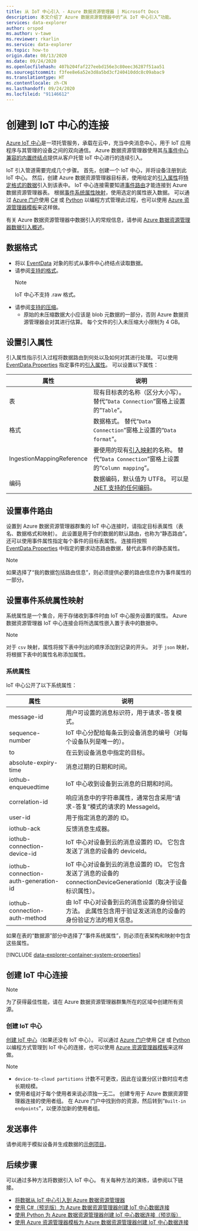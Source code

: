 ```yaml
---
title: 从 IoT 中心引入 - Azure 数据资源管理器 | Microsoft Docs
description: 本文介绍了 Azure 数据资源管理器中的“从 IoT 中心引入”功能。
services: data-explorer
author: orspod
ms.author: v-tawe
ms.reviewer: rkarlin
ms.service: data-explorer
ms.topic: how-to
origin.date: 08/13/2020
ms.date: 09/24/2020
ms.openlocfilehash: 407b204faf227eebd156e3c80eec36287f51aa51
ms.sourcegitcommit: f3fee8e6a52e3d8a5bd3cf240410ddc8c09abac9
ms.translationtype: HT
ms.contentlocale: zh-CN
ms.lasthandoff: 09/24/2020
ms.locfileid: "91146612"
---
```

# <a name="create-a-connection-to-iot-hub"></a>创建到 IoT 中心的连接

[Azure IoT 中心](https://docs.azure.cn/iot-hub/about-iot-hub)是一项托管服务，承载在云中，充当中央消息中心，用于 IoT 应用程序与其管理的设备之间的双向通信。 Azure 数据资源管理器使用其[与事件中心兼容的内置终结点](https://docs.azure.cn/iot-hub/iot-hub-devguide-messages-d2c#routing-endpoints)提供从客户托管 IoT 中心进行的连续引入。

IoT 引入管道需要完成几个步骤。 首先，创建一个 IoT 中心，并将设备注册到此 IoT 中心。 然后，创建 Azure 数据资源管理器目标表，使用给定的[引入属性](#set-ingestion-properties)将[特定格式的数据](#data-format)引入到该表中。 IoT 中心连接需要知道[事件路由](#set-events-routing)才能连接到 Azure 数据资源管理器表。 根据[事件系统属性映射](#set-event-system-properties-mapping)，使用选定的属性嵌入数据。 可以通过 [Azure 门户](ingest-data-iot-hub.md)使用 [C#](data-connection-iot-hub-csharp.md) 或 [Python](data-connection-iot-hub-python.md) 以编程方式管理此过程，也可以使用 [Azure 资源管理器模板](data-connection-iot-hub-resource-manager.md)来这样做。

有关 Azure 数据资源管理器中数据引入的常规信息，请参阅 [Azure 数据资源管理器数据引入概述](ingest-data-overview.md)。

## <a name="data-format"></a>数据格式

* 将以 [EventData](https://docs.azure.cn/dotnet/api/microsoft.servicebus.messaging.eventdata?view=azure-dotnet) 对象的形式从事件中心终结点读取数据。
* 请参阅[支持的格式](ingestion-supported-formats.md)。
    > [!NOTE]
    > IoT 中心不支持 .raw 格式。
* 请参阅[支持的压缩](ingestion-supported-formats.md#supported-data-compression-formats)。
  * 原始的未压缩数据大小应该是 blob 元数据的一部分，否则 Azure 数据资源管理器会对其进行估算。 每个文件的引入未压缩大小限制为 4 GB。

## <a name="set-ingestion-properties"></a>设置引入属性

引入属性指示引入过程将数据路由到何处以及如何对其进行处理。 可以使用 [EventData.Properties](https://docs.microsoft.com/dotnet/api/microsoft.servicebus.messaging.eventdata.properties?view=azure-dotnet#Microsoft_ServiceBus_Messaging_EventData_Properties) 指定事件的[引入属性](ingestion-properties.md)。 可以设置以下属性：

|属性 |说明|
|---|---|
| 表 | 现有目标表的名称（区分大小写）。 替代“`Data Connection`”窗格上设置的“`Table`”。 |
| 格式 | 数据格式。 替代“`Data Connection`”窗格上设置的“`Data format`”。 |
| IngestionMappingReference | 要使用的现有[引入映射](kusto/management/create-ingestion-mapping-command.md)的名称。 替代“`Data Connection`”窗格上设置的“`Column mapping`”。|
| 编码 |  数据编码，默认值为 UTF8。 可以是 [.NET 支持的任何编码](https://docs.microsoft.com/dotnet/api/system.text.encoding?view=netframework-4.8#remarks)。 |

## <a name="set-events-routing"></a>设置事件路由

设置到 Azure 数据资源管理器群集的 IoT 中心连接时，请指定目标表属性（表名、数据格式和映射）。 此设置是用于你的数据的默认路由，也称为“静态路由”。
还可以使用事件属性指定每个事件的目标表属性。 连接将按照 [EventData.Properties](https://docs.microsoft.com/dotnet/api/microsoft.servicebus.messaging.eventdata.properties?view=azure-dotnet#Microsoft_ServiceBus_Messaging_EventData_Properties) 中指定的要求动态路由数据，替代此事件的静态属性。

> [!Note]
> 如果选择了“我的数据包括路由信息”，则必须提供必要的路由信息作为事件属性的一部分。

## <a name="set-event-system-properties-mapping"></a>设置事件系统属性映射

系统属性是一个集合，用于存储收到事件时由 IoT 中心服务设置的属性。 Azure 数据资源管理器 IoT 中心连接会将所选属性嵌入置于表中的数据中。

> [!Note]
> 对于 `csv` 映射，属性将按下表中列出的顺序添加到记录的开头。 对于 `json` 映射，将根据下表中的属性名称添加属性。

### <a name="system-properties"></a>系统属性

IoT 中心公开了以下系统属性：

|属性 |说明|
|---|---|
| message-id | 用户可设置的消息标识符，用于请求-答复模式。 |
| sequence-number | IoT 中心分配给每条云到设备消息的编号（对每个设备队列是唯一的）。 |
| to | 在云到设备消息中指定的目标。 |
| absolute-expiry-time | 消息过期的日期和时间。 |
| iothub-enqueuedtime | IoT 中心收到设备到云消息的日期和时间。 |
| correlation-id| 响应消息中的字符串属性，通常包含采用“请求-答复”模式的请求的 MessageId。 |
| user-id| 用于指定消息的源的 ID。 |
| iothub-ack| 反馈消息生成器。 |
| iothub-connection-device-id| IoT 中心对设备到云的消息设置的 ID。 它包含发送了消息的设备的 deviceId。 |
| iothub-connection-auth-generation-id| IoT 中心对设备到云的消息设置的 ID。 它包含发送了消息的设备的 connectionDeviceGenerationId（取决于设备标识属性）。 |
| iothub-connection-auth-method| 由 IoT 中心对设备到云的消息设置的身份验证方法。 此属性包含用于验证发送消息的设备的身份验证方法的相关信息。 |

如果在表的“数据源”部分中选择了“事件系统属性”，则必须在表架构和映射中包含这些属性。

[!INCLUDE [data-explorer-container-system-properties](includes/data-explorer-container-system-properties.md)]

## <a name="create-iot-hub-connection"></a>创建 IoT 中心连接

> [!Note]
> 为了获得最佳性能，请在 Azure 数据资源管理器群集所在的区域中创建所有资源。

### <a name="create-an-iot-hub"></a>创建 IoT 中心

[创建 IoT 中心](ingest-data-iot-hub.md#create-an-iot-hub)（如果还没有 IoT 中心）。 可以通过 [Azure 门户](ingest-data-iot-hub.md)使用 [C#](data-connection-iot-hub-csharp.md) 或 [Python](data-connection-iot-hub-python.md) 以编程方式管理到 IoT 中心的连接，也可以使用 [Azure 资源管理器模板](data-connection-iot-hub-resource-manager.md)来这样做。

> [!Note]
> * `device-to-cloud partitions` 计数不可更改，因此在设置分区计数时应考虑长期规模。
> * 使用者组对于每个使用者来说必须独一无二。 创建专用于 Azure 数据资源管理器连接的使用者组。 在 Azure 门户中找到你的资源，然后转到“`Built-in endpoints`”，以便添加新的使用者组。

## <a name="sending-events"></a>发送事件

请参阅用于模拟设备并生成数据的[示例项目](https://github.com/Azure-Samples/azure-iot-samples-csharp/tree/master/iot-hub/Quickstarts/simulated-device)。

## <a name="next-steps"></a>后续步骤

可以通过多种方法将数据引入 IoT 中心。 有关每种方法的演练，请参阅以下链接。

* [将数据从 IoT 中心引入到 Azure 数据资源管理器](ingest-data-iot-hub.md)
* [使用 C#（预览版）为 Azure 数据资源管理器创建 IoT 中心数据连接](data-connection-iot-hub-csharp.md)
* [使用 Python 为 Azure 数据资源管理器创建 IoT 中心数据连接（预览版）](data-connection-iot-hub-python.md)
* [使用 Azure 资源管理器模板为 Azure 数据资源管理器创建 IoT 中心数据连接](data-connection-iot-hub-resource-manager.md)
